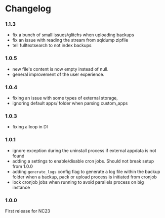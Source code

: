 # Changelog

### 1.1.3

- fix a bunch of small issues/glitchs when uploading backups
- fix an issue with reading the stream from sqldump zipfile
- tell fulltextsearch to not index backups

### 1.0.5

- new file's content is now empty instead of null.
- general improvement of the user experience.

### 1.0.4

- fixing an issue with some types of external storage,
- ignoring default apps/ folder when parsing custom_apps

### 1.0.3

- fixing a loop in DI

### 1.0.1

- ignore exception during the uninstall process if external appdata is not found
- adding a settings to enable/disable cron jobs. Should not break setup from 1.0.0
- adding `generate_logs` config flag to generate a log file within the backup folder when a backup, pack
  or upload process is initiated from cronjob
- lock cronjob jobs when running to avoid parallels process on big instance

### 1.0.0

First release for NC23

